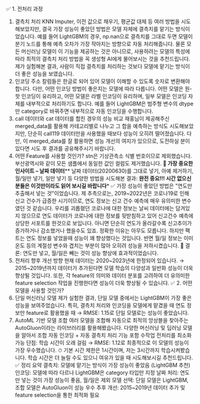 ✅ 1. 전처리 과정
1) 결측치 처리
KNN Imputer, 이전 값으로 채우기, 평균값 대체 등 여러 방법을 시도해보았지만, 결국 가장 성능이 좋았던 방법은 모델 자체에 결측치를 맡기는 방식이었습니다.
예를 들어 LightGBM의 경우, np.nan으로 결측치를 그대로 두면 모델이 분기 노드를 통해 예측 오차가 가장 작아지는 방향으로 자동 처리해줍니다.
물론 모든 머신러닝 모델이 이 기능을 제공하는 것은 아니므로, 사용하려는 모델의 특성에 따라 최적의 결측치 처리 방법을 꼭 생성형 AI에게 물어보시는 것을 추천드립니다.
제가 실험해본 결과, 사람이 직접 결측치를 처리하는 것보다 모델에 맡기는 방식이 더 좋은 성능을 보였습니다.
2) 인코딩
주소 칼럼들은 한글로 되어 있어 모델이 이해할 수 있도록 숫자로 변환해야 합니다.
다만, 어떤 인코딩 방법이 좋은지는 모델에 따라 다릅니다.
어떤 모델은 원-핫 인코딩이 유리하고,
어떤 모델은 라벨 인코딩이 유리하며,
일부 모델은 인코딩 자체를 내부적으로 처리하기도 합니다.
예를 들어 LightGBM은 범주형 변수의 dtype만 category로 바꿔주면 내부적으로 자동 인코딩을 수행합니다.
3) call 데이터와 cat 데이터를 합친 경우의 성능 비교
재홍님이 제공해주신 merged_data를 활용해 카테고리별로 나누고 그 합을 예측하는 방식도 시도해보았지만,
단순히 call119 데이터만을 사용했을 때보다 성능이 오히려 떨어졌습니다.
다만, 이 merged_data를 잘 활용하면 성능 개선의 여지가 있으므로, 도전하실 분이 있다면 시도 후 결과를 공유해주시기 바랍니다.
4) 어떤 Feature를 사용할 것인가?
stn은 기상관측소 식별 번호이므로 제외했습니다.
부산광역시와 같이 모든 샘플에서 동일한 값인 컬럼도 제거했습니다.
******📌 가장 중요한 인사이트 – 날짜 데이터********
날짜 데이터(20200630)를
그대로 넣기,
아예 제거하기,
월/일만 넣기,
일만 넣기
등 다양한 방법을 시도해본 결과:
**********완전 중요!!! 시간 없으신 분들은 이것만이라도 읽어 보시길 바랍니다***********
     ✅ 가장 성능이 좋았던 방법은 "연도만 추출해서 넣는 것"이었습니다.
제 추측으로는, 2019~2022년은 코로나19로 인해 신고 건수가 급증한 시기이므로,
연도 정보는 신고 건수 예측에 매우 유의미한 변수였던 것 같습니다. 우리를 괴롭혔던 코로나에 대한 정보는 날씨 데이터에는 담겨있지 않으므로 연도 데이터가 코로나에 대한 정보를 뒷받침하고 있어 신고건수 예측에 상당한 서포트를 한것으로 보입니다. 아니면 단순히 연도가 올라갈수록 신고추이가 증가하거나 감소했거나 했을수도 있죠. 정확한 이유는 아무도 모릅니다. 하지만 팩트는 연도 정보를 넣었을때 성능이 꽤 향상했다는 것입니다. 
반면 월/일 정보는 이미 온도 등의 계절성 변수와 겹치는 부분이 많아 오히려 성능을 저하시켰습니다.
📌 결론: 연도만 넣고, 월/일은 빼는 것이 성능 향상에 효과적이었습니다.
5) 전처리 향후 개선 방향
현재 데이터는 2020~2023년에 한정되어 있습니다.
→ 2015~2019년까지 데이터가 추가된다면 모델 학습의 다양성과 일반화 성능이 더욱 향상될 것입니다.
또한, 각 feature의 의미와 데이터 분포를 고려하여 더 유의미한 feature selection 작업을 진행한다면 성능이 더욱 향상될 수 있습니다.
✅ 2. 어떤 모델을 사용할 것인가?
1) 단일 머신러닝 모델
제가 실험한 결과, 단일 모델 중에서는 LightGBM이 가장 좋은 성능을 보여주었습니다.
특히,
결측치 처리와 인코딩을 모델에게 맡겼을 때
연도 정보만 feature로 활용했을 때
→ RMSE: 1.15로 단일 모델로는 성능이 좋았습니다.
2) AutoML 기반 모델 조합
여러 모델을 조합해 자동으로 최적의 앙상블을 찾아주는 AutoGluon이라는 라이브러리를 활용해봤습니다.
다양한 머신러닝 및 딥러닝 모델을 알아서 조합
자동 인코딩 + 자동 결측치 처리 기능 포함
수작업 전처리를 최소화 가능
단점: 학습 시간이 오래 걸림
→ RMSE: 1.12로 최종적으로 이 모델의 성능이 가장 우수했습니다.
⏱ 기본 시간 제한은 1시간이며, 저는 3시간까지 학습시켜봤습니다.
학습 시간은 더 늘릴 수도 있으니 여유가 있을 때 시도해보시길 추천드립니다.
✅ 정리 요약
결측치: 모델에 맡기는 방식이 가장 성능이 좋았음 (LightGBM 추천)
인코딩: 모델에 따라 다르나 LightGBM은 category 타입만 지정
날짜 처리: 연도만 넣는 것이 가장 성능이 좋음, 월/일은 제외
모델 선택: 단일 모델은 LightGBM, 조합 모델은 AutoGluon이 성능 우수
추후 개선: 2015~2019년 데이터 추가 및 feature selection을 통한 최적화 필요
